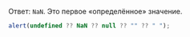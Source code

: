 Ответ: `NaN`. Это первое «определённое» значение.

```js run
alert(undefined ?? NaN ?? null ?? "" ?? " ");
```
